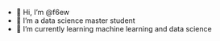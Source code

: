 - 👋 Hi, I’m @f6ew
- 👀 I’m a data science master student 
- 🌱 I’m currently learning machine learning and data science 

<!---
f6ew/f6ew is a ✨ special ✨ repository because its `README.md` (this file) appears on your GitHub profile.
You can click the Preview link to take a look at your changes.
--->
